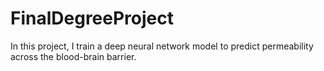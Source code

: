 # FinalDegreeProject
In this project, I train a deep neural network model to predict permeability across the blood-brain barrier. 
